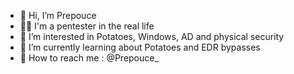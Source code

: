 - 👋 Hi, I’m Prepouce 
- 🥷🏻 I'm a pentester in the real life 
- 🥔 I’m interested in Potatoes, Windows, AD and physical security
- 🌱 I’m currently learning about Potatoes and EDR bypasses
- 🍠 How to reach me : @Prepouce_


